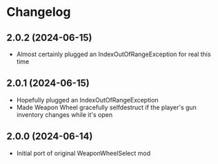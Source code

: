 # Changelog

## 2.0.2 (2024-06-15)
- Almost certainly plugged an IndexOutOfRangeException for real this time

## 2.0.1 (2024-06-15)

- Hopefully plugged an IndexOutOfRangeException
- Made Weapon Wheel gracefully selfdestruct if the player's gun inventory changes while it's open

## 2.0.0 (2024-06-14)

- Initial port of original WeaponWheelSelect mod
